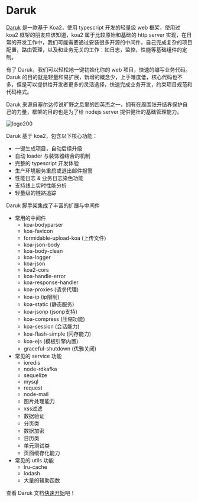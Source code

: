 # Daruk

[Daruk](https://daruk-framework.github.io/daruk.org) 是一款基于 Koa2，使用 typescript 开发的轻量级 web 框架，使用过 koa2 框架的朋友应该知道，koa2 属于比较原始和基础的 http server 实现，在日常的开发工作中，我们可能需要通过安装很多开源的中间件，自己完成复杂的项目配置，路由管理，以及和业务无关的工作：如日志，监控，性能等基础组件的定制。

有了 Daruk，我们可以轻松地一键初始化你的 web 项目，快速的编写业务代码。Daruk 的目的就是轻量和易扩展，新增的概念少，上手难度低，核心代码也不多，但是可以提供给开发者更多的灵活选择，快速完成业务开发，约束项目规范和代码格式。

Daruk 来源自塞尔达传说旷野之息里的四英杰之一，拥有在周围张开结界保护自己的力量，框架的目的也是为了给 nodejs server 提供健壮的基础管理能力。

![logo200](https://user-images.githubusercontent.com/15033260/54174052-7ee6ad80-44bf-11e9-9735-71c5403624c1.png)

Daruk 基于 koa2，包含以下核心功能：

- 一键生成项目，自动后续升级
- 自动 loader 与装饰器结合的机制
- 完整的 typescript 开发体验
- 生产环境服务重启或退出邮件报警
- 性能日志 & 业务日志染色功能
- 支持线上实时性能分析
- 轻量级的链路追踪

Daruk 脚手架集成了丰富的扩展与中间件

- 常用的中间件
  - koa-bodyparser 
  - koa-favicon
  - formidable-upload-koa (上传文件)
  - koa-json-body 
  - koa-body-clean
  - koa-logger
  - koa-json 
  - koa2-cors
  - koa-handle-error 
  - koa-response-handler
  - koa-proxies (请求代理)
  - koa-ip (ip限制)
  - koa-static  (静态服务)
  - koa-jsonp (jsonp支持)
  - koa-compress (压缩功能)
  - koa-session (会话能力)
  - koa-flash-simple (闪存能力)
  - koa-ejs (模板引擎内置)
  - graceful-shutdown (优雅关闭)
- 常见的 service 功能
  - ioredis
  - node-rdkafka
  - sequelize
  - mysql
  - request
  - node-mail
  - 图片处理能力
  - xss过滤
  - 数据验证
  - 分页类
  - 数据加密
  - 日历类
  - 单元测试类
  - 页面缓存化能力
- 常见的 utils 功能
  - lru-cache
  - lodash
  - 大量的辅助函数

查看 Daruk 文档[快速开始](http://localhost:8080/daruk.org/quick-start.html#%E5%BF%AB%E9%80%9F%E4%BD%BF%E7%94%A8)吧！

